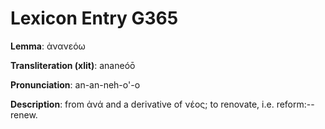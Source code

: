 # Lexicon Entry G365

**Lemma**: ἀνανεόω

**Transliteration (xlit)**: ananeóō

**Pronunciation**: an-an-neh-o'-o

**Description**:
from ἀνά and a derivative of νέος; to renovate, i.e. reform:--renew.
